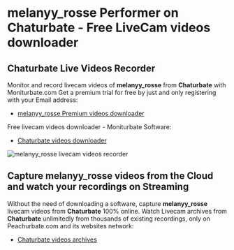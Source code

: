 # melanyy_rosse Performer on Chaturbate - Free LiveCam videos downloader

## Chaturbate Live Videos Recorder

Monitor and record livecam videos of **melanyy_rosse** from **Chaturbate** with Moniturbate.com
Get a premium trial for free by just and only registering with your Email address:
* [melanyy_rosse Premium videos downloader](https://moniturbate.com/request-demo-licence-key.html)

Free livecam videos downloader - Moniturbate Software:
* [Chaturbate videos downloader](https://moniturbate.com/moniturbate-download-software.html)

![melanyy_rosse livecam videos recorder](https://peachurnet.com/templates/moniturbate-software.png)


## Capture melanyy_rosse videos from the Cloud and watch your recordings on Streaming

Without the need of downloading a software, capture **melanyy_rosse** livecam videos from **Chaturbate** 100% online.
Watch Livecam archives from **Chaturbate** unlimitedly from thousands of existing recordings, only on Peachurbate.com and its websites network:
* [Chaturbate videos archives](https://peachurnet.com/)